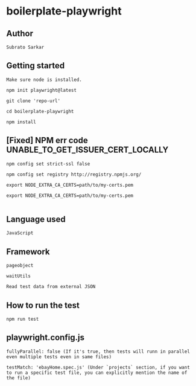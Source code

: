 # boilerplate-playwright

## Author

```
Subrato Sarkar

```

## Getting started

```
Make sure node is installed.

npm init playwright@latest

git clone 'repo-url'

cd boilerplate-playwright

npm install

```

## [Fixed] NPM err code UNABLE_TO_GET_ISSUER_CERT_LOCALLY

```
npm config set strict-ssl false

npm config set registry http://registry.npmjs.org/

export NODE_EXTRA_CA_CERTS=path/to/my-certs.pem

export NODE_EXTRA_CA_CERTS=path/to/my-certs.pem


```

## Language used

```
JavaScript

```

## Framework

```
pageobject

waitUtils

Read test data from external JSON

```

## How to run the test

```
npm run test

```

## playwright.config.js

```
fullyParallel: false (If it's true, then tests will runn in parallel even multiple tests even in same files)

testMatch: 'ebayHome.spec.js' (Under `projects` section, if you want to run a specific test file, you can explicitly mention the name of the file)

```
